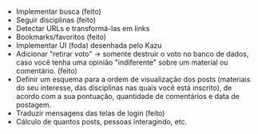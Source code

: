 * Implementar busca (feito)
* Seguir disciplinas (feito)
* Detectar URLs e transformá-las em links
* Bookmarks/favoritos (feito)
* Implementar UI (foda) desenhada pelo Kazu
* Adicionar "retirar voto" -> somente destruir o voto no banco de dados, caso você tenha uma opinião "indiferente" sobre um material ou comentário. (feito)
* Definir um esquema para a ordem de visualização dos posts (materiais do seu interesse, das disciplinas nas quais você está inscrito), de acordo com a sua pontuação, quantidade de comentários e data de postagem.
* Traduzir mensagens das telas de login (feito)
* Cálculo de quantos posts, pessoas interagindo, etc.
